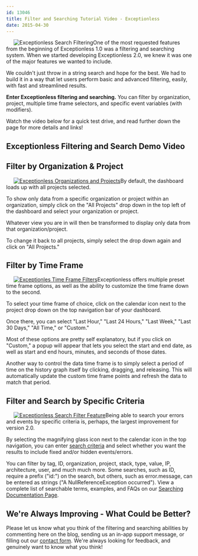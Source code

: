 ```yaml
---
id: 13046
title: Filter and Searching Tutorial Video - Exceptionless
date: 2015-04-30
---
```

<img loading="lazy" class="alignright wp-image-13067 size-full" style="margin-left: 20px;" src="/assets/filter-search.png" alt="Exceptionless Search Filtering" width="260" height="260" data-id="13054" srcset="/assets/filter-search.png 260w, /assets/filter-search-150x150.png 150w" sizes="(max-width: 260px) 100vw, 260px" />One of the most requested features from the beginning of Exceptionless 1.0 was a filtering and searching system. When we started developing Exceptionless 2.0, we knew it was one of the major features we wanted to include.

We couldn't just throw in a string search and hope for the best. We had to build it in a way that let users perform basic and advanced filtering, easily, with fast and streamlined results.

**Enter Exceptionless filtering and searching.** You can filter by organization, project, multiple time frame selectors, and specific event variables (with modifiers).

Watch the video below for a quick test drive, and read further down the page for more details and links!<!--more-->

## Exceptionless Filtering and Search Demo Video


## Filter by Organization & Project

[<img loading="lazy" class="alignright size-medium wp-image-13047" style="margin-left: 20px;" src="/assets/filter-by-project-organization-300x208.png" alt="Exceptionless Organizations and Projects" width="300" height="208" data-id="13047" srcset="/assets/filter-by-project-organization-300x208.png 300w, /assets/filter-by-project-organization.png 593w" sizes="(max-width: 300px) 100vw, 300px" />](/_site/assets/filter-by-project-organization.png)By default, the dashboard loads up with all projects selected.

To show only data from a specific organization or project within an organization, simply click on the "All Projects" drop down in the top left of the dashboard and select your organization or project.

Whatever view you are in will then be transformed to display only data from that organization/project.

To change it back to all projects, simply select the drop down again and click on "All Projects."

## Filter by Time Frame

[<img loading="lazy" class="alignright size-medium wp-image-13048" style="margin-left: 20px;" src="/assets/filter-by-timeframe-300x205.png" alt="Exceptionles Time Frame Filters" width="300" height="205" data-id="13048" srcset="/assets/filter-by-timeframe-300x205.png 300w, /assets/filter-by-timeframe.png 675w" sizes="(max-width: 300px) 100vw, 300px" />](/_site/assets/filter-by-timeframe.png)Exceptionless offers multiple preset time frame options, as well as the ability to customize the time frame down to the second.

To select your time frame of choice, click on the calendar icon next to the project drop down on the top navigation bar of your dashboard.

Once there, you can select "Last Hour," "Last 24 Hours," "Last Week," "Last 30 Days," "All Time," or "Custom."

Most of these options are pretty self explanatory, but if you click on "Custom," a popup will appear that lets you select the start and end date, as well as start and end hours, minutes, and seconds of those dates.

Another way to control the data time frame is to simply select a period of time on the history graph itself by clicking, dragging, and releasing. This will automatically update the custom time frame points and refresh the data to match that period.

## Filter and Search by Specific Criteria

[<img loading="lazy" class="alignright wp-image-13063 size-medium" style="margin-left: 20px;" src="/assets/filter-by-search-filter-criteria-300x203.png" alt="Exceptionless Search Filter Feature" width="300" height="203" data-id="13049" srcset="/assets/filter-by-search-filter-criteria-300x203.png 300w, /assets/filter-by-search-filter-criteria.png 774w" sizes="(max-width: 300px) 100vw, 300px" />](/_site/assets/filter-by-search-filter-criteria.png)Being able to search your errors and events by specific criteria is, perhaps, the largest improvement for version 2.0.

By selecting the magnifying glass icon next to the calendar icon in the top navigation, you can enter <a title="Exceptionless Search Filter Documentation" href="http://docs.exceptionless.com/contents/search/" target="_blank">search criteria</a> and select whether you want the results to include fixed and/or hidden events/errors.

You can filter by tag, ID, organization, project, stack, type, value, IP, architecture, user, and much much more. Some searches, such as ID, require a prefix ("id:") on the search, but others, such as error.message, can be entered as strings ("A NullReferenceException occurred"). View a complete list of searchable terms, examples, and FAQs on our <a title="Exceptionless Search Documentation" href="http://docs.exceptionless.com/contents/search/" target="_blank">Searching Documentation Page</a>.

## We're Always Improving - What Could be Better?

Please let us know what you think of the filtering and searching abilities by commenting here on the blog, sending us an in-app support message, or filling out our [contact form](/contact/ "Exceptionless Contact Form"). We're always looking for feedback, and genuinely want to know what you think!
